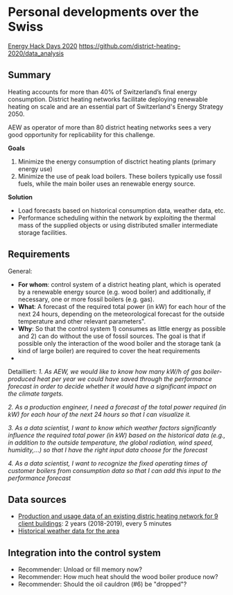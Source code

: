 # Personal developments over the Swiss 

[Energy Hack Days 2020](https://hack.opendata.ch/event/31)
https://github.com/district-heating-2020/data_analysis


## Summary
Heating accounts for more than 40% of Switzerland’s final energy consumption. District heating networks facilitate deploying renewable heating on scale and are an essential part of Switzerland's Energy Strategy 2050. 

AEW as operator of more than 80 district heating networks sees a very good opportunity for replicability for this challenge.

**Goals**
1. Minimize the energy consumption of disctrict heating plants (primary energy use) 
2. Minimize the use of peak load boilers. These boilers typically use fossil fuels, while the main boiler uses an renewable energy source.

**Solution** 
- Load forecasts based on historical consumption data, weather data, etc.
- Performance scheduling within the network by exploiting the thermal mass of the supplied objects or using distributed smaller intermediate storage facilities.

## Requirements

General: 
- **For whom**: control system of a district heating plant, which is operated by a renewable energy source (e.g. wood boiler) and additionally, if necessary, one or more fossil boilers (e.g. gas).
- **What**: A forecast of the required total power (in kW) for each hour of the next 24 hours, depending on the meteorological forecast for the outside temperature
and other relevant parameters".
- **Why**: So that the control system 1) consumes as little energy as possible and 2) can do without the use of fossil sources. The goal is that if possible only the interaction of the wood boiler and the storage tank (a kind of large boiler) are required to cover the heat requirements
- 
Detailliert: 
*1. As AEW, we would like to know how many kW/h of gas boiler-produced heat per year we could have saved through the performance forecast in order to decide whether it would have a significant impact on the climate targets.*

*2. As a production engineer, I need a forecast of the total power required (in kW) for each hour of the next 24 hours so that I can visualize it.*

*3. As a data scientist, I want to know which weather factors significantly influence the required total power (in kW) based on the historical data (e.g., in addition to the outside temperature, the global radiation, wind speed, humidity,...) so that I have the right input data choose for the forecast*

*4. As a data scientist, I want to recognize the fixed operating times of customer boilers from consumption data so that I can add this input to the performance forecast*


## Data sources
- [Production and usage data of an existing distric heating network for 9 client buildings](https://github.com/district-heating-2020/data_analysis/tree/master/data/energy): 2 years (2018-2019), every 5 minutes 
- [Historical weather data for the area](https://github.com/district-heating-2020/data_analysis/tree/master/data/weather)

## Integration into the control system
- Recommender: Unload or fill memory now?
- Recommender: How much heat should the wood boiler produce now?
- Recommender: Should the oil cauldron (#6) be "dropped"?

